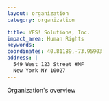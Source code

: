 ```yaml
---
layout: organization
category: organization

title: YES! Solutions, Inc.
impact_area: Human Rights
keywords: 
coordinates: 40.81189,-73.95903
address: |
  549 West 123 Street #MF
  New York NY 10027
---
```

Organization's overview
